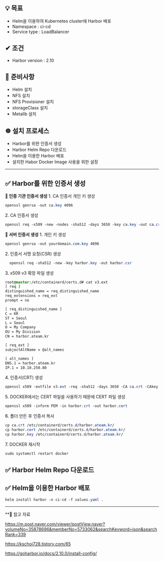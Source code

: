 ## 💡 목표
- Helm을 이용하여 Kubernetes cluster에 Harbor 배포
- Namespace : ci-cd
- Service type : LoadBalancer

## ✔ 조건
- Harbor version : 2.10

## 💬 준비사항
- Helm 설치
- NFS 설치
- NFS Provisioner 설치
- storageClass 설치
- Metallb 설치

## ☸ 설치 프로세스
- Harbor를 위한 인증서 생성
- Harbor Helm Repo 다운로드
- Helm을 이용한 Harbor 배포
- 설치한 Habor Docker Image 사용을 위한 설정

---


## ✅ Harbor를 위한 인증서 생성

**📍 인증 기관 인증서 생성**
  <font color="#000000">1. </font>CA 인증서 개인 키 생성
```css
openssl genrsa -out ca.key 4096
```

  <font color="#000000">2.</font> CA 인증서 생성
```css
openssl req -x509 -new -nodes -sha512 -days 3650 -key ca.key -out ca.crt
```

**📍 서버 인증서 생성**
  <font color="#000000">1. </font>개인 키 생성
```css
openssl genrsa -out yourdomain.com.key 4096
```

  <font color="#000000">2.</font> 인증서 서명 요청(CSR) 생성
```CSS
  openssl req -sha512 -new -key harbor.key -out harbor.csr
```

  <font color="#000000">3.</font> x509 v3 확장 파일 생성
```css
root@master:/etc/containerd/certs.d# cat v3.ext 
[ req ]
distinguished_name = req_distinguished_name
req_extensions = req_ext
prompt = no

[ req_distinguished_name ]
C = KR
ST = Seoul
L = Seoul
O = My Company
OU = My Division
CN = harbor.ateam.kr

[ req_ext ]
subjectAltName = @alt_names

[ alt_names ]
DNS.1 = harbor.ateam.kr
IP.1 = 10.10.250.80
```

  <font color="#000000">4. </font>인증서(CRT) 생성
  ```CSS
  openssl x509 -extfile v3.ext -req -sha512 -days 3650 -CA ca.crt -CAkey ca.key -CAcreateserial -in harbor.csr -out harbor.crt
```

  <font color="#000000">5.</font> DOCKER에서는 CERT 파일을 사용하기 때문에 CERT 파일 생성
```CSS
openssl x509 -inform PEM -in harbor.crt -out harbor.cert
```

  <font color="#000000">6.</font> 폴더 만든 후 인증서 복사
  ```CSS
cp ca.crt /etc/containerd/certs.d/harbor.ateam.kr/
cp harbor.cert /etc/containerd/certs.d/harbor.ateam.kr/
cp harbor.key /etc/containerd/certs.d/harbor.ateam.kr/
```

  <font color="#000000">7.</font> DOCKER 재시작
  ```CSS
sudo systemctl restart docker
```

## ✅ Harbor Helm Repo 다운로드


## ✅ Helm을 이용한 Harbor 배포
```css
helm install harbor -n ci-cd -f values.yaml .
```


---
**📃 참고 자료 

https://m.post.naver.com/viewer/postView.naver?volumeNo=35878696&memberNo=5733062&searchKeyword=json&searchRank=339

https://kschoi728.tistory.com/65

https://goharbor.io/docs/2.10.0/install-config/



